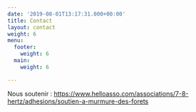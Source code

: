 ```yaml
---
date: '2019-08-01T13:17:31.000+00:00'
title: Contact
layout: contact
weight: 6
menu:
  footer:
    weight: 6
  main:
    weight: 6

---
```

Nous soutenir : https://www.helloasso.com/associations/7-8-hertz/adhesions/soutien-a-murmure-des-forets
